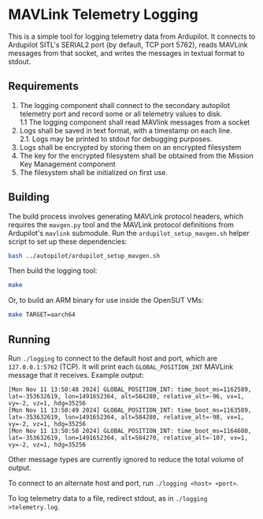 # MAVLink Telemetry Logging

This is a simple tool for logging telemetry data from Ardupilot.  It connects
to Ardupilot SITL's SERIAL2 port (by default, TCP port 5762), reads MAVLink
messages from that socket, and writes the messages in textual format to stdout.

## Requirements

1. The logging component shall connect to the secondary autopilot telemetry port and record some or all telemetry values to disk.  
   1.1 The logging component shall read MAVlink messages from a socket
2. Logs shall be saved in text format, with a timestamp on each line.  
   2.1. Logs may be printed to stdout for debugging purposes.
3. Logs shall be encrypted by storing them on an encrypted filesystem
4. The key for the encrypted filesystem shall be obtained from the Mission Key Management component
5. The filesystem shall be initialized on first use.

## Building

The build process involves generating MAVLink protocol headers, which requires
the `mavgen.py` tool and the MAVLink protocol definitions from Ardupilot's
`mavlink` submodule.  Run the `ardupilot_setup_mavgen.sh` helper script to set
up these dependencies:

```sh
bash ../autopilot/ardupilot_setup_mavgen.sh
```

Then build the logging tool:

```sh
make
```

Or, to build an ARM binary for use inside the OpenSUT VMs:

```sh
make TARGET=aarch64
```

## Running

Run `./logging` to connect to the default host and port, which are
`127.0.0.1:5762` (TCP).  It will print each `GLOBAL_POSITION_INT` MAVLink
message that it receives.  Example output:

```
[Mon Nov 11 13:50:48 2024] GLOBAL_POSITION_INT: time_boot_ms=1162589, lat=-353632619, lon=1491652364, alt=584280, relative_alt=-96, vx=1, vy=-2, vz=1, hdg=35256
[Mon Nov 11 13:50:49 2024] GLOBAL_POSITION_INT: time_boot_ms=1163589, lat=-353632619, lon=1491652364, alt=584280, relative_alt=-98, vx=1, vy=-2, vz=1, hdg=35256
[Mon Nov 11 13:50:50 2024] GLOBAL_POSITION_INT: time_boot_ms=1164600, lat=-353632619, lon=1491652364, alt=584270, relative_alt=-107, vx=1, vy=-2, vz=1, hdg=35256
```

Other message types are currently ignored to reduce the total volume of output.

To connect to an alternate host and port, run `./logging <host> <port>`.

To log telemetry data to a file, redirect stdout, as in `./logging >telemetry.log`.

